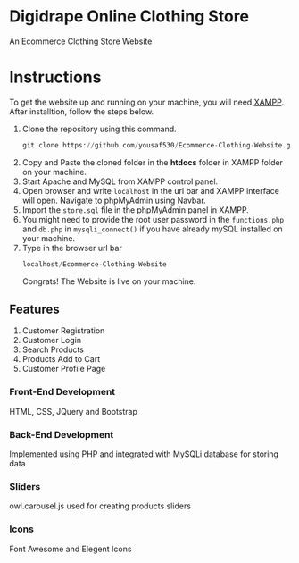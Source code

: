# Digidrape Online Clothing Store

An Ecommerce Clothing Store Website

# Instructions

To get the website up and running on your machine, you will need [XAMPP](https://www.apachefriends.org/download.html). After installtion, follow the steps below.

1. Clone the repository using this command.
   ```python
   git clone https://github.com/yousaf530/Ecommerce-Clothing-Website.git
   ```
2. Copy and Paste the cloned folder in the **htdocs** folder in XAMPP folder on your machine.
3. Start Apache and MySQL from XAMPP control panel.
4. Open browser and write `localhost` in the url bar and XAMPP interface will open. Navigate to phpMyAdmin using Navbar.
5. Import the `store.sql` file in the phpMyAdmin panel in XAMPP.
6. You might need to provide the root user password in the `functions.php` and `db.php` in `mysqli_connect()` if you have already mySQL installed on your machine.
7. Type in the browser url bar
   ```python 
   localhost/Ecommerce-Clothing-Website
   ```
   Congrats! The Website is live on your machine.

## Features

1. Customer Registration
2. Customer Login
3. Search Products
4. Products Add to Cart
5. Customer Profile Page

### Front-End Development

HTML, CSS, JQuery and Bootstrap

### Back-End Development

Implemented using PHP and integrated with MySQLi database for storing data

### Sliders

owl.carousel.js used for creating products sliders

### Icons

Font Awesome and Elegent Icons
